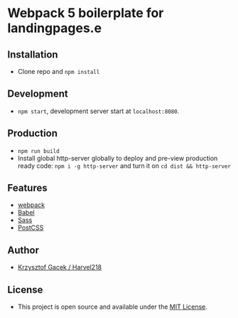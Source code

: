 # Webpack 5 boilerplate for landingpages.e

## Installation

- Clone repo and `npm install`

## Development

- `npm start`, development server start at `localhost:8080`.

## Production

- `npm run build`
- Install global http-server globally to deploy and pre-view production ready code: `npm i -g http-server` and turn it on `cd dist && http-server`

## Features

- [webpack](https://webpack.js.org/)
- [Babel](https://babeljs.io/)
- [Sass](https://sass-lang.com/)
- [PostCSS](https://postcss.org/)

## Author

- [Krzysztof Gacek / Harvel218](https://github.com/zaitr/landingpage_webpack_skeleton)

## License

- This project is open source and available under the [MIT License](LICENSE).
